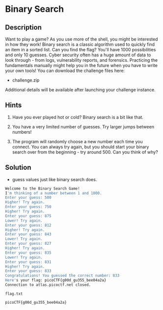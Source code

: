 # Binary Search

 ## Description
Want to play a game? As you use more of the shell, you might be interested in how they work! Binary search is a classic algorithm used to quickly find an item in a sorted list. Can you find the flag? You'll have 1000 possibilities and only 10 guesses.
Cyber security often has a huge amount of data to look through - from logs, vulnerability reports, and forensics. Practicing the fundamentals manually might help you in the future when you have to write your own tools!
You can download the challenge files here:
- challenge.zip

Additional details will be available after launching your challenge instance.

## Hints
1. Have you ever played hot or cold? Binary search is a bit like that.

2. You have a very limited number of guesses. Try larger jumps between numbers!

3. The program will randomly choose a new number each time you connect. You can always try again, but you should start your binary search over from the beginning - try around 500. Can you think of why?

## Solution

- guess values just like binary search does.

```bash
Welcome to the Binary Search Game!
I'm thinking of a number between 1 and 1000.
Enter your guess: 500
Higher! Try again.
Enter your guess: 750
Higher! Try again.
Enter your guess: 875
Lower! Try again.
Enter your guess: 812
Higher! Try again.
Enter your guess: 843
Lower! Try again.
Enter your guess: 827
Higher! Try again.
Enter your guess: 835
Lower! Try again.
Enter your guess: 831
Higher! Try again.
Enter your guess: 833
Congratulations! You guessed the correct number: 833
Here's your flag: picoCTF{g00d_gu355_bee04a2a}
Connection to atlas.picoctf.net closed.
```

`flag.txt`
```
picoCTF{g00d_gu355_bee04a2a}
```
